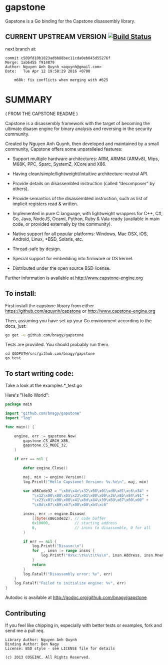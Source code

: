 gapstone
====

Gapstone is a Go binding for the Capstone disassembly library.

## CURRENT UPSTREAM VERSION [![Build Status](https://travis-ci.org/bnagy/gapstone.svg?branch=next)](https://travis-ci.org/bnagy/gapstone)

next branch at:
```
commit c509fd10b1823adbb88bec11cda0eb045d55276f
Merge: 1ab6455 f914879
Author: Nguyen Anh Quynh <aquynh@gmail.com>
Date:   Tue Apr 12 19:58:29 2016 +0700

    m68k: fix conflicts when merging with #625
```


SUMMARY
===

( FROM THE CAPSTONE README )

Capstone is a disassembly framework with the target of becoming the ultimate
disasm engine for binary analysis and reversing in the security community.

Created by Nguyen Anh Quynh, then developed and maintained by a small community,
Capstone offers some unparalleled features:

- Support multiple hardware architectures: ARM, ARM64 (ARMv8), Mips, M68K, PPC, Sparc,
  SystemZ, XCore and X86.

- Having clean/simple/lightweight/intuitive architecture-neutral API.

- Provide details on disassembled instruction (called “decomposer” by others).

- Provide semantics of the disassembled instruction, such as list of implicit
  registers read & written.

- Implemented in pure C language, with lightweight wrappers for C++, C#, Go,
  Java, NodeJS, Ocaml, Python, Ruby & Vala ready (available in main code,
  or provided externally by the community).

- Native support for all popular platforms: Windows, Mac OSX, iOS, Android,
  Linux, *BSD, Solaris, etc.

- Thread-safe by design.

- Special support for embedding into firmware or OS kernel.

- Distributed under the open source BSD license.

Further information is available at http://www.capstone-engine.org

To install:
----

First install the capstone library from either https://github.com/aquynh/capstone
or http://www.capstone-engine.org

Then, assuming you have set up your Go environment according to the docs, just:
```bash
go get -u github.com/bnagy/gapstone
```

Tests are provided. You should probably run them.
```
cd $GOPATH/src/github.com/bnagy/gapstone
go test
```

To start writing code:
----

Take a look at the examples *_test.go

Here's "Hello World":
```go
package main

import "github.com/bnagy/gapstone"
import "log"

func main() {

    engine, err := gapstone.New(
        gapstone.CS_ARCH_X86,
        gapstone.CS_MODE_32,
    )

    if err == nil {

        defer engine.Close()

        maj, min := engine.Version()
        log.Printf("Hello Capstone! Version: %v.%v\n", maj, min)

        var x86Code32 = "\x8d\x4c\x32\x08\x01\xd8\x81\xc6\x34" +
            "\x12\x00\x00\x05\x23\x01\x00\x00\x36\x8b\x84\x91" +
            "\x23\x01\x00\x00\x41\x8d\x84\x39\x89\x67\x00\x00" +
            "\x8d\x87\x89\x67\x00\x00\xb4\xc6"

        insns, err := engine.Disasm(
            []byte(x86Code32), // code buffer
            0x10000,           // starting address
            0,                 // insns to disassemble, 0 for all
        )

        if err == nil {
            log.Printf("Disasm:\n")
            for _, insn := range insns {
                log.Printf("0x%x:\t%s\t\t%s\n", insn.Address, insn.Mnemonic, insn.OpStr)
            }
            return
        }
        log.Fatalf("Disassembly error: %v", err)
    }
    log.Fatalf("Failed to initialize engine: %v", err)
}
```

Autodoc is available at http://godoc.org/github.com/bnagy/gapstone

Contributing
----

If you feel like chipping in, especially with better tests or examples, fork and send me a pull req.


```
Library Author: Nguyen Anh Quynh
Binding Author: Ben Nagy
License: BSD style - see LICENSE file for details

(c) 2013 COSEINC. All Rights Reserved.
```
